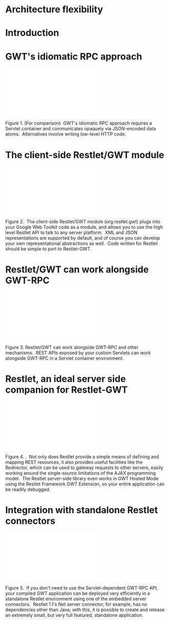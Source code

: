 Architecture flexibility
========================

Introduction
============

GWT's idiomatic RPC approach
============================

![restgwt0](Architecture%20flexibility-185_files/data_004.html "restgwt0")

Figure 1. (For comparison)  GWT's idiomatic RPC approach requires a
Servlet container and communicates opaquely via JSON-encoded data
atoms.  Alternatives involve writing low-level HTTP code.

The client-side Restlet/GWT module
==================================

![restgwt1](Architecture%20flexibility-185_files/data.html "restgwt1")

Figure 2.  The client-side Restlet/GWT module (org.restlet.gwt) plugs
into your Google Web Toolkit code as a module, and allows you to use the
high level Restlet API to talk to any server platform.  XML and JSON
representations are supported by default, and of course you can develop
your own representational abstractions as well.  Code written for
Restlet should be simple to port to Restlet-GWT.

Restlet/GWT can work alongside GWT-RPC
======================================

![restgwt2](Architecture%20flexibility-185_files/data_005.html "restgwt2")

Figure 3. Restlet/GWT can work alongside GWT-RPC and other mechanisms. 
REST APIs exposed by your custom Servlets can work alongside GWT-RPC in
a Servlet container environment.

Restlet, an ideal server side companion for Restlet-GWT
=======================================================

![restgwt4](Architecture%20flexibility-185_files/data_003.html "restgwt4")

Figure 4. .  Not only does Restlet provide a simple means of defining
and mapping REST resources, it also provides useful facilities like the
Redirector, which can be used to gateway requests to other servers,
easily working around the single-source limitations of the AJAX
programming model.  The Restlet server-side library even works in GWT
Hosted Mode using the Restlet Framework GWT Extension, so your entire application
can be readily debugged.

Integration with standalone Restlet connectors
==============================================

![restgwt5](Architecture%20flexibility-185_files/data_002.html "restgwt5")

Figure 5.  If you don't need to use the Servlet-dependent GWT-RPC API,
your compiled GWT application can be deployed very efficiently in a
standalone Restlet environment using one of the embedded server
connectors.  Restlet 1.1's Net server connector, for example, has no
dependencies other than Java; with this, it is possible to create and
release an extremely small, but very full featured, standalone
application.

